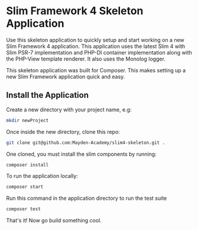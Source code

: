 # Slim Framework 4 Skeleton Application

Use this skeleton application to quickly setup and start working on a new Slim Framework 4 application. This application uses the latest Slim 4 with Slim PSR-7 implementation and PHP-DI container implementation along with the PHP-View template renderer. It also uses the Monolog logger.

This skeleton application was built for Composer. This makes setting up a new Slim Framework application quick and easy.

## Install the Application

Create a new directory with your project name, e.g:


```bash
mkdir newProject
```

Once inside the new directory, clone this repo:

```bash
git clone git@github.com:Mayden-Academy/slim4-skeleton.git .
```

One cloned, you must install the slim components by running:

```bash
composer install
```

To run the application locally:
```bash
composer start

```
Run this command in the application directory to run the test suite
```bash
composer test
```

That's it! Now go build something cool.
